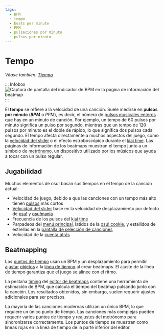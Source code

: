 ```yaml
---
tags:
  - BPM
  - tempo
  - beats per minute
  - PPM
  - pulsaciones por minuto
  - pulsos por minuto
---
```


# Tempo

*Véase también: [Tiempo](/wiki/Beatmapping/Timing)*

::: Infobox
![Captura de pantalla del indicador de BPM en la página de información del beatmap](img/beatmap-info.png "El tempo de la canción, igual a 187, puede verse en la esquina superior de la página de información del beatmap")
:::

El **tempo** se refiere a la velocidad de una canción. Suele medirse en **pulsos por minuto** (***BPM*** o *PPM*), es decir, el número de [pulsos musicales enteros](/wiki/Music_theory/Beat) que hay en un minuto de canción. Por ejemplo, un tempo de 60 pulsos por minuto significa un pulso por segundo, mientras que un tempo de 120 pulsos por minuto es el doble de rápido, lo que significa dos pulsos cada segundo. El tempo afecta directamente a muchos aspectos del juego, como la [velocidad del slider](/wiki/Gameplay/Hit_object/Slider/Slider_velocity) o el efecto estroboscópico durante el [kiai time](/wiki/Gameplay/Kiai_time). Las páginas de información de los beatmaps muestran el tempo junto a un símbolo de [metrónomo](https://es.wikipedia.org/wiki/Metrónomo), un dispositivo utilizado por los músicos que ayuda a tocar con un pulso regular.

## Jugabilidad

Muchos elementos de osu! basan sus tiempos en el tempo de la canción actual:

- Velocidad de juego, debido a que las canciones con un tempo más alto tienen [pulsos](/wiki/Music_theory/Beat) más cortos
- [Velocidad del slider](/wiki/Gameplay/Hit_object/Slider/Slider_velocity) base en la velocidad de desplazamiento por defecto de [osu!](/wiki/Game_mode/osu!) y [osu!mania](/wiki/Game_mode/osu!mania)
- Frecuencia de los pulsos del [kiai time](/wiki/Gameplay/Kiai_time)
- Parpadeos del [menú principal](/wiki/Client/Interface#main-menu), latidos de la [osu! cookie](/wiki/Client/Interface/Cookie), y estallidos de estrellas en la [pantalla de selección de canciones](/wiki/Client/Interface#song-select)
- Velocidad de la [cuenta atrás](/wiki/Beatmap/Countdown)

## Beatmapping

Los [puntos de tiempo](/wiki/Client/Beatmap_editor/Timing) usan un BPM y un desplazamiento para permitir [ajustar](/wiki/Beatmapping/Snapping) [objetos](/wiki/Gameplay/Hit_object) a la [línea de tiempo](/wiki/Client/Beatmap_editor/Timelines) al crear beatmaps. El ajuste de la línea de tiempo garantiza que el juego se alinee con el ritmo.

La pestaña [timing](/wiki/Client/Beatmap_editor/Timing) del [editor de beatmaps](/wiki/Client/Beatmap_editor) contiene una herramienta de estimación de BPM, que calcula el tiempo del beatmap pulsando junto con la canción. Los resultados obtenidos, sin embargo, suelen requerir ajustes adicionales para ser precisos.

La mayoría de las canciones modernas utilizan un único BPM, lo que requiere un único punto de tiempo. Las canciones más complejas pueden requerir varios puntos de tiempo y reajustes del metrónomo para sincronizarse correctamente. Los puntos de tiempo se muestran como líneas rojas en la línea de tiempo de la parte inferior del editor.
